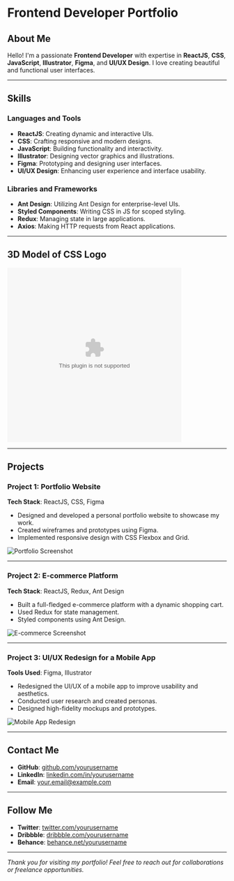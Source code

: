 # Frontend Developer Portfolio

## About Me
Hello! I'm a passionate **Frontend Developer** with expertise in **ReactJS**, **CSS**, **JavaScript**, **Illustrator**, **Figma**, and **UI/UX Design**. I love creating beautiful and functional user interfaces.

---

## Skills

### Languages and Tools
- **ReactJS**: Creating dynamic and interactive UIs.
- **CSS**: Crafting responsive and modern designs.
- **JavaScript**: Building functionality and interactivity.
- **Illustrator**: Designing vector graphics and illustrations.
- **Figma**: Prototyping and designing user interfaces.
- **UI/UX Design**: Enhancing user experience and interface usability.

### Libraries and Frameworks
- **Ant Design**: Utilizing Ant Design for enterprise-level UIs.
- **Styled Components**: Writing CSS in JS for scoped styling.
- **Redux**: Managing state in large applications.
- **Axios**: Making HTTP requests from React applications.

---

## 3D Model of CSS Logo

<object type="model/stl" data="https://github.com/ankur99/ankur99/edit/main/css-logo.stl" width="400" height="400"></object>

---

## Projects

### Project 1: **Portfolio Website**
**Tech Stack**: ReactJS, CSS, Figma

- Designed and developed a personal portfolio website to showcase my work.
- Created wireframes and prototypes using Figma.
- Implemented responsive design with CSS Flexbox and Grid.

![Portfolio Screenshot](https://via.placeholder.com/800x400.png?text=Portfolio+Website+Screenshot)

---

### Project 2: **E-commerce Platform**
**Tech Stack**: ReactJS, Redux, Ant Design

- Built a full-fledged e-commerce platform with a dynamic shopping cart.
- Used Redux for state management.
- Styled components using Ant Design.

![E-commerce Screenshot](https://via.placeholder.com/800x400.png?text=E-commerce+Platform+Screenshot)

---

### Project 3: **UI/UX Redesign for a Mobile App**
**Tools Used**: Figma, Illustrator

- Redesigned the UI/UX of a mobile app to improve usability and aesthetics.
- Conducted user research and created personas.
- Designed high-fidelity mockups and prototypes.

![Mobile App Redesign](https://via.placeholder.com/800x400.png?text=Mobile+App+Redesign+Screenshot)

---

## Contact Me
- **GitHub**: [github.com/yourusername](https://github.com/yourusername)
- **LinkedIn**: [linkedin.com/in/yourusername](https://linkedin.com/in/yourusername)
- **Email**: your.email@example.com

---

## Follow Me
- **Twitter**: [twitter.com/yourusername](https://twitter.com/yourusername)
- **Dribbble**: [dribbble.com/yourusername](https://dribbble.com/yourusername)
- **Behance**: [behance.net/yourusername](https://behance.net/yourusername)

---

*Thank you for visiting my portfolio! Feel free to reach out for collaborations or freelance opportunities.*
